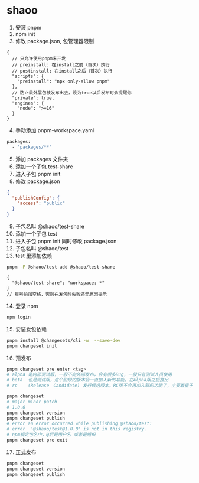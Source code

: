# shaoo

1. 安装 pnpm
2. npm init
3. 修改 package.json, 包管理器限制

```
{
  // 只允许使用pnpm来开发
  // preinstall: 在install之前（首次）执行
  // postinstall: 在install之后（首次）执行
  "scripts": {
    "preinstall": "npx only-allow pnpm"
  },
  // 防止最外层包被发布出去，设为true以后发布时会提醒你
  "private": true,
  "engines": {
    "node": ">=16"
  }
}
```

4. 手动添加 pnpm-workspace.yaml

```bash
packages:
  - 'packages/**'
```

5. 添加 packages 文件夹
6. 添加一个子包 test-share
7. 进入子包 pnpm init
8. 修改 package.json

```json
{
  "publishConfig": {
    "access": "public"
  }
}
```

9. 子包名叫 @shaoo/test-share
10. 添加一个子包 test
11. 进入子包 pnpm init 同时修改 package.json
12. 子包名叫 @shaoo/test
13. test 里添加依赖

```bash
pnpm -F @shaoo/test add @shaoo/test-share
```

```
{
  "@shaoo/test-share": "workspace: *"
}
// 星号前加空格，否则在发包时失败还无原因提示
```

14. 登录 npm

```bash
npm login
```

15. 安装发包依赖

```bash
pnpm install @changesets/cli -w  --save-dev
pnpm changeset init
```

16. 预发布

```bash
pnpm changeset pre enter <tag>
# alpha	是内部测试版，一般不向外部发布，会有很多Bug，一般只有测试人员使用
# beta	也是测试版，这个阶段的版本会一直加入新的功能。在Alpha版之后推出
# rc	(Release　Candidate) 发行候选版本。RC版不会再加入新的功能了，主要着重于除错

pnpm changeset
# major minor patch
# 1.0.0
pnpm changeset version
pnpm changeset publish
# error an error occurred while publishing @shaoo/test:
# error  '@shaoo/test@1.0.0' is not in this registry.
# npm规定包名中，@后是用户名 或者是组织
pnpm changeset pre exit

```

17. 正式发布

```bash
pnpm changeset
pnpm changeset version
pnpm changeset publish
```
